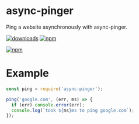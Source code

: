 # async-pinger
Ping a website asynchronously with async-pinger.

[![downloads](https://img.shields.io/npm/dt/async-pinger.svg)](https://www.npmjs.com/package/async-pinger)
[![npm](https://img.shields.io/npm/v/async-pinger.svg)](https://www.npmjs.com/package/async-pinger)

[![npm](https://nodei.co/npm/async-pinger.png?downloads=true&downloadRank=true&stars=true)](https://www.npmjs.com/async-pinger)

# Example
```js
const ping = require('async-pinger');

ping('google.com', (err, ms) => {
  if (err) console.error(err);
  console.log(`took ${ms}ms to ping google.com`);
});
```
